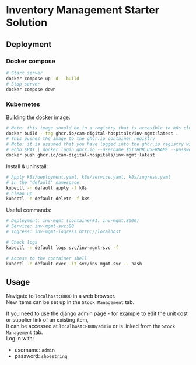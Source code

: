 # Inventory Management Starter Solution

## Deployment

### Docker compose

```bash
# Start server
docker compose up -d --build
# Stop server
docker compose down
```

### Kubernetes

Building the docker image:
```bash
# Note: this image should be in a registry that is accesible to k8s cluster
docker build --tag ghcr.io/cam-digital-hospitals/inv-mgmt:latest .
# This pushes the image to the ghcr.io container registry
# Note: it is assumed that you have logged into the ghcr.io registry with:
# echo $PAT | docker login ghcr.io --username $GITHUB_USERNAME --password-stdin
docker push ghcr.io/cam-digital-hospitals/inv-mgmt:latest
```

Install & uninstall:
```bash
# Apply k8s/deployment.yaml, k8s/service.yaml, k8s/ingress.yaml
# in the 'default' namespace
kubectl -n default apply -f k8s
# Clean up
kubectl -n default delete -f k8s
```

Useful commands:

```bash
# Deployment: inv-mgmt (container#1: inv-mgmt:8000)
# Service: inv-mgmt-svc:80
# Ingress: inv-mgmt-ingress http://localhost

# Check logs
kubectl -n default logs svc/inv-mgmt-svc -f

# Access to the container shell
kubectl -n default exec -it svc/inv-mgmt-svc -- bash
```

## Usage

Navigate to `localhost:8000` in a web browser.  
New items can be set up in the `Stock Management` tab. 

If you need to use the django admin page - for example to edit the unit cost or supplier link of an existing item,   
It can be accessed at `localhost:8000/admin` or is linked from the `Stock Management` tab.  
Log in with:  
- username: `admin`
- password: `shoestring`  
